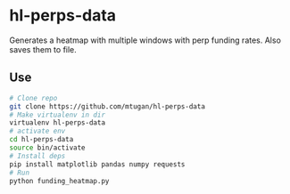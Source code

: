 # hl-perps-data

Generates a heatmap with multiple windows with perp funding rates. Also saves them to file.


## Use

```bash
# Clone repo
git clone https://github.com/mtugan/hl-perps-data
# Make virtualenv in dir
virtualenv hl-perps-data
# activate env
cd hl-perps-data
source bin/activate
# Install deps
pip install matplotlib pandas numpy requests
# Run
python funding_heatmap.py
```